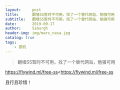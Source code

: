 ```yaml
---
layout:     post
title:      翻墙SS暂时不可用，找了一个替代网站，勉强可用
subtitle:   翻墙SS暂时不可用，找了一个替代网站，勉强可用
date:       2019-09-17
author:     Simurgh
header-img: img/mars_nasa.jpg
catalog: true
tags:
    - 攒机
---
```


>翻墙SS暂时不可用，找了一个替代网站，勉强可用

https://flywind.ml/free-ss<<https://flywind.ml/free-ss>





且行且珍惜！




